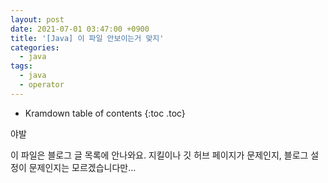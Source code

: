 ```yaml
---
layout: post
date: 2021-07-01 03:47:00 +0900
title: '[Java] 이 파일 안보이는거 맞지'
categories:
  - java
tags:
  - java
  - operator
---
```


* Kramdown table of contents
{:toc .toc}

야발

이 파일은 블로그 글 목록에 안나와요. 지킬이나 깃 허브 페이지가 문제인지, 블로그 설정이 문제인지는 모르겠습니다만...
